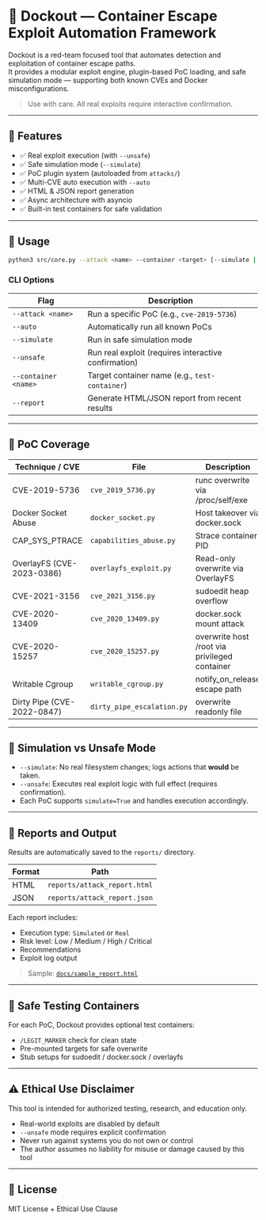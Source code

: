 # 🐳 Dockout — Container Escape Exploit Automation Framework

Dockout is a red-team focused tool that automates detection and exploitation of container escape paths.  
It provides a modular exploit engine, plugin-based PoC loading, and safe simulation mode — supporting both known CVEs and Docker misconfigurations.

> Use with care. All real exploits require interactive confirmation.

---

## 🚀 Features

- ✅ Real exploit execution (with `--unsafe`)
- ✅ Safe simulation mode (`--simulate`)
- ✅ PoC plugin system (autoloaded from `attacks/`)
- ✅ Multi-CVE auto execution with `--auto`
- ✅ HTML & JSON report generation
- ✅ Async architecture with asyncio
- ✅ Built-in test containers for safe validation

---

## 🧠 Usage

```bash
python3 src/core.py --attack <name> --container <target> [--simulate | --unsafe]
```

### CLI Options

| Flag | Description |
|------|-------------|
| `--attack <name>` | Run a specific PoC (e.g., `cve-2019-5736`) |
| `--auto` | Automatically run all known PoCs |
| `--simulate` | Run in safe simulation mode |
| `--unsafe` | Run real exploit (requires interactive confirmation) |
| `--container <name>` | Target container name (e.g., `test-container`) |
| `--report` | Generate HTML/JSON report from recent results |

---

## 🔬 PoC Coverage

| Technique / CVE | File | Description | Status |
|-----------------|------|-------------|--------|
| CVE-2019-5736 | `cve_2019_5736.py` | runc overwrite via /proc/self/exe | ✅ Real |
| Docker Socket Abuse | `docker_socket.py` | Host takeover via docker.sock | ✅ Simulated |
| CAP_SYS_PTRACE | `capabilities_abuse.py` | Strace container PID | ✅ Simulated |
| OverlayFS (CVE-2023-0386) | `overlayfs_exploit.py` | Read-only overwrite via OverlayFS | ✅ Simulated |
| CVE-2021-3156 | `cve_2021_3156.py` | sudoedit heap overflow | ✅ Simulated |
| CVE-2020-13409 | `cve_2020_13409.py` | docker.sock mount attack | ✅ Simulated |
| CVE-2020-15257 | `cve_2020_15257.py` | overwrite host /root via privileged container | ✅ Simulated |
| Writable Cgroup | `writable_cgroup.py` | notify_on_release escape path | ✅ Simulated |
| Dirty Pipe (CVE-2022-0847) | `dirty_pipe_escalation.py` | overwrite readonly file | ✅ Simulated |

---

## 🧪 Simulation vs Unsafe Mode

- `--simulate`: No real filesystem changes; logs actions that **would** be taken.
- `--unsafe`: Executes real exploit logic with full effect (requires confirmation).
- Each PoC supports `simulate=True` and handles execution accordingly.

---

## 📂 Reports and Output

Results are automatically saved to the `reports/` directory.

| Format | Path |
|--------|------|
| HTML | `reports/attack_report.html` |
| JSON | `reports/attack_report.json` |

Each report includes:
- Execution type: `Simulated` or `Real`
- Risk level: Low / Medium / High / Critical
- Recommendations
- Exploit log output

> Sample: [`docs/sample_report.html`](docs/sample_report.html)

---

## 🧪 Safe Testing Containers

For each PoC, Dockout provides optional test containers:
- `/LEGIT_MARKER` check for clean state
- Pre-mounted targets for safe overwrite
- Stub setups for sudoedit / docker.sock / overlayfs

---

## ⚠️ Ethical Use Disclaimer

This tool is intended for authorized testing, research, and education only.

- Real-world exploits are disabled by default
- `--unsafe` mode requires explicit confirmation
- Never run against systems you do not own or control
- The author assumes no liability for misuse or damage caused by this tool

---

## 📜 License

MIT License + Ethical Use Clause
